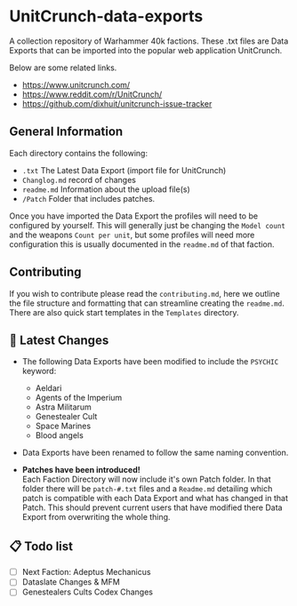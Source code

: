 # UnitCrunch-data-exports
A collection repository of Warhammer 40k factions. These .txt files are Data Exports that can be imported into the popular web application UnitCrunch.

Below are some related links.
* https://www.unitcrunch.com/
* https://www.reddit.com/r/UnitCrunch/
* https://github.com/dixhuit/unitcrunch-issue-tracker

## General Information
Each directory contains the following:
* `.txt` The Latest Data Export (import file for UnitCrunch)
* `Changlog.md` record of changes
* `readme.md` Information about the upload file(s)
* `/Patch` Folder that includes patches.

Once you have imported the Data Export the profiles will need to be configured by yourself. This will generally just be changing the `Model count` and the weapons `Count per unit`, but some profiles will need more configuration this is usually documented in the `readme.md` of that faction.

## Contributing
If you wish to contribute please read the `contributing.md`, here we outline the file structure and formatting that can streamline creating the `readme.md`.
There are also quick start templates in the `Templates` directory.

## :loudspeaker: Latest Changes
* The following Data Exports have been modified to include the `PSYCHIC` keyword:
    * Aeldari
    * Agents of the Imperium
    * Astra Militarum
    * Genestealer Cult
    * Space Marines
    * Blood angels

* Data Exports have been renamed to follow the same naming convention.

* **Patches have been introduced!** <br> Each Faction Directory will now include it's own Patch folder. In that folder there will be `patch-#.txt` files and a `Readme.md` detailing which patch is compatible with each Data Export and what has changed in that Patch. This should prevent current users that have modified there Data Export from overwriting the whole thing.

## :clipboard: Todo list
- [ ] Next Faction: Adeptus Mechanicus
- [ ] Dataslate Changes & MFM
- [ ] Genestealers Cults Codex Changes